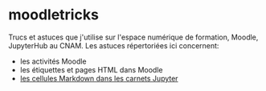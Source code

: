 # moodletricks

Trucs et astuces que j'utilise sur l'espace numérique de formation, Moodle, JupyterHub au CNAM.
Les astuces répertoriées ici concernent:

* les activités Moodle
* les étiquettes et pages HTML dans Moodle
* [les cellules Markdown dans les carnets Jupyter](mdown_jhub)
